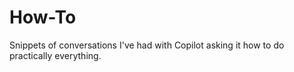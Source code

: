# How-To
Snippets of conversations I've had with Copilot asking it how to do practically everything. 
